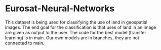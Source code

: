 # Eurosat-Neural-Networks
This dataset is being used for classifying the use of land in geospatial images. The end goal for the classification is that uses of land in an image are given as output to the user.
The code for the best model (transfer learning) is in main. Our own models are in branches, they are not connected to main.
